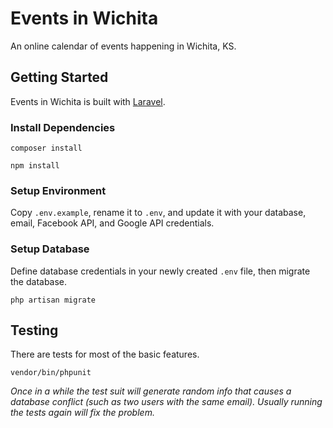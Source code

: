 # Events in Wichita

An online calendar of events happening in Wichita, KS.

## Getting Started

Events in Wichita is built with [Laravel](http://laravel.com).

### Install Dependencies

    composer install

    npm install

### Setup Environment

Copy `.env.example`, rename it to `.env`, and update it with your database, email, Facebook API, and Google API credentials.

### Setup Database

Define database credentials in your newly created `.env` file, then migrate the database.

    php artisan migrate

## Testing

There are tests for most of the basic features.

    vendor/bin/phpunit

*Once in a while the test suit will generate random info that causes a database conflict (such as two users with the same email). Usually running the tests again will fix the problem.*
